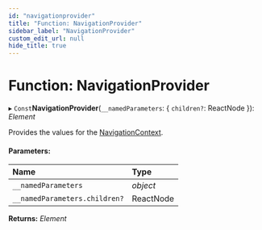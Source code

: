 ```yaml
---
id: "navigationprovider"
title: "Function: NavigationProvider"
sidebar_label: "NavigationProvider"
custom_edit_url: null
hide_title: true
---
```


# Function: NavigationProvider

▸ `Const`**NavigationProvider**(`__namedParameters`: { `children?`: ReactNode  }): *Element*

Provides the values for the [NavigationContext](../variables/navigationcontext.md).

#### Parameters:

Name | Type |
:------ | :------ |
`__namedParameters` | *object* |
`__namedParameters.children?` | ReactNode |

**Returns:** *Element*
